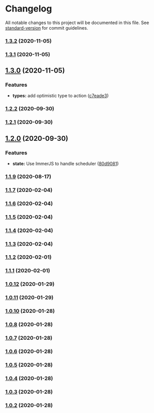 # Changelog

All notable changes to this project will be documented in this file. See [standard-version](https://github.com/conventional-changelog/standard-version) for commit guidelines.

### [1.3.2](https://github.com/aboudicheng/use-optimistic-reducer/compare/v1.3.1...v1.3.2) (2020-11-05)

### [1.3.1](https://github.com/aboudicheng/use-optimistic-reducer/compare/v1.3.0...v1.3.1) (2020-11-05)

## [1.3.0](https://github.com/aboudicheng/use-optimistic-reducer/compare/v1.2.2...v1.3.0) (2020-11-05)


### Features

* **types:** add optimistic type to action ([c7eade3](https://github.com/aboudicheng/use-optimistic-reducer/commit/c7eade325469ab0c2c0242f0ee8f95c3941c6d3a))

### [1.2.2](https://github.com/aboudicheng/use-optimistic-reducer/compare/v1.2.1...v1.2.2) (2020-09-30)

### [1.2.1](https://github.com/aboudicheng/use-optimistic-reducer/compare/v1.2.0...v1.2.1) (2020-09-30)

## [1.2.0](https://github.com/aboudicheng/use-optimistic-reducer/compare/v1.1.9...v1.2.0) (2020-09-30)


### Features

* **state:** Use ImmerJS to handle scheduler ([80d9081](https://github.com/aboudicheng/use-optimistic-reducer/commit/80d90811dbce9bc531f7766a116e1d8a1ee7600c))

### [1.1.9](https://github.com/aboudicheng/use-optimistic-reducer/compare/v1.1.7...v1.1.9) (2020-08-17)

### [1.1.7](https://github.com/aboudicheng/use-optimistic-reducer/compare/v1.1.6...v1.1.7) (2020-02-04)

### [1.1.6](https://github.com/aboudicheng/use-optimistic-reducer/compare/v1.1.5...v1.1.6) (2020-02-04)

### [1.1.5](https://github.com/aboudicheng/use-optimistic-reducer/compare/v1.1.4...v1.1.5) (2020-02-04)

### [1.1.4](https://github.com/aboudicheng/use-optimistic-reducer/compare/v1.1.3...v1.1.4) (2020-02-04)

### [1.1.3](https://github.com/aboudicheng/use-optimistic-reducer/compare/v1.1.2...v1.1.3) (2020-02-04)

### [1.1.2](https://github.com/aboudicheng/use-optimistic-reducer/compare/v1.1.1...v1.1.2) (2020-02-01)

### [1.1.1](https://github.com/aboudicheng/use-optimistic-reducer/compare/v1.1.0...v1.1.1) (2020-02-01)

### [1.0.12](https://github.com/aboudicheng/use-optimistic-reducer/compare/v1.0.11...v1.0.12) (2020-01-29)

### [1.0.11](https://github.com/aboudicheng/use-optimistic-reducer/compare/v1.0.10...v1.0.11) (2020-01-29)

### [1.0.10](https://github.com/aboudicheng/use-optimistic-reducer/compare/v1.0.9...v1.0.10) (2020-01-28)

### [1.0.8](https://github.com/aboudicheng/use-optimistic-reducer/compare/v1.0.7...v1.0.8) (2020-01-28)

### [1.0.7](https://github.com/aboudicheng/use-optimistic-reducer/compare/v1.0.6...v1.0.7) (2020-01-28)

### [1.0.6](https://github.com/aboudicheng/use-optimistic-reducer/compare/v1.0.5...v1.0.6) (2020-01-28)

### [1.0.5](https://github.com/aboudicheng/use-optimistic-reducer/compare/v1.0.4...v1.0.5) (2020-01-28)

### [1.0.4](https://github.com/aboudicheng/use-optimistic-reducer/compare/v1.0.3...v1.0.4) (2020-01-28)

### [1.0.3](https://github.com/aboudicheng/use-optimistic-reducer/compare/v1.0.2...v1.0.3) (2020-01-28)

### [1.0.2](https://github.com/aboudicheng/use-optimistic-reducer/compare/v1.0.1...v1.0.2) (2020-01-28)
